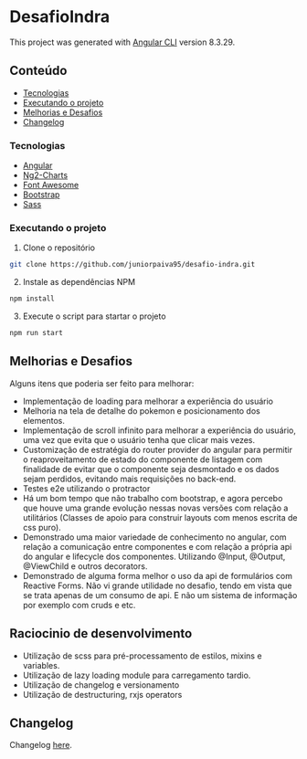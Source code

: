 # DesafioIndra

This project was generated with [Angular CLI](https://github.com/angular/angular-cli) version 8.3.29.

## Conteúdo

* [Tecnologias](#tecnologias)
* [Executando o projeto](#executando-o-projeto)
* [Melhorias e Desafios](#melhorias-e-desafios)
* [Changelog](#changelog)

### Tecnologias
* [Angular](https://v8.angular.io/docs)
* [Ng2-Charts](https://valor-software.com/ng2-charts/)
* [Font Awesome](https://fontawesome.com)
* [Bootstrap](https://getbootstrap.com/)
* [Sass](https://sass-lang.com/)

### Executando o projeto

1. Clone o repositório
```sh
git clone https://github.com/juniorpaiva95/desafio-indra.git
```
2. Instale as dependências NPM
```sh
npm install
```
3. Execute o script para startar o projeto
```sh
npm run start
```

## Melhorias e Desafios
Alguns itens que poderia ser feito para melhorar:
*  Implementação de loading para melhorar a experiência do usuário
*  Melhoria na tela de detalhe do pokemon e posicionamento dos elementos.
*  Implementação de scroll infinito para melhorar a experiência do usuário, uma vez que evita que o usuário tenha que clicar mais vezes.
*  Customização de estratégia do router provider do angular para permitir o reaproveitamento de estado do componente de listagem com finalidade de evitar que o componente seja desmontado e os dados sejam perdidos, evitando mais requisições no back-end.
*  Testes e2e utilizando o protractor
*  Há um bom tempo que não trabalho com bootstrap, e agora percebo que houve uma grande evolução nessas novas versões com relação a utilitários (Classes de apoio para construir layouts com menos escrita de css puro). 
*  Demonstrado uma maior variedade de conhecimento no angular, com relação a comunicação entre componentes e com relação a própria api do angular e lifecycle dos componentes. Utilizando @Input, @Output, @ViewChild e outros decorators.
*  Demonstrado de alguma forma melhor o uso da api de formulários com Reactive Forms. Não vi grande utilidade no desafio, tendo em vista que se trata apenas de um consumo de api. E não um sistema de informação por exemplo com cruds e etc.

## Raciocinio de desenvolvimento

*  Utilização de scss para pré-processamento de estilos, mixins e variables.
*  Utilização de lazy loading module para carregamento tardio.
*  Utilização de changelog e versionamento
*  Utilização de destructuring, rxjs operators


## Changelog
Changelog [here](./CHANGELOG.md).